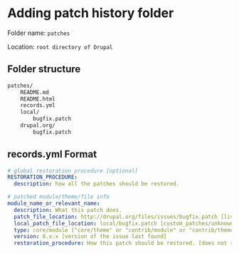 # Adding patch history folder
Folder name: `patches`

Location: `root directory of Drupal`

## Folder structure

```bash
patches/
	README.md
	README.html
	records.yml
	local/
		bugfix.patch
	drupal.org/
		bugfix.patch
```

## records.yml Format
```yaml
# global restoration procedure [optional]
RESTORATION_PROCEDURE:
  description: how all the patches should be restored.

# patched module/theme/file info
module_name_or_relevant_name:
  description: What this patch does.
  patch_file_location: http://drupal.org/files/issues/bugfix.patch [live url of patch file if exists]
  local_patch_file_location: local/bugfix.patch [custom_patches/unknown_source_patches that is applied will stored under "patches/local" folder]
  type: core/module ["core/theme" or "contrib/module" or "contrib/theme"]
  version: 8.x.x [version of the issue last found]
  restoration_procedure: How this patch should be restored. [does not required if global RESTORATION_PROCEDURE is set.]
```
